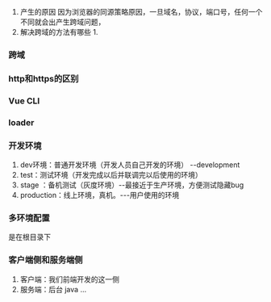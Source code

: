 1. 产生的原因
 因为浏览器的同源策略原因，一旦域名，协议，端口号，任何一个不同就会出产生跨域问题，
2. 解决跨域的方法有哪些
   1. 



### 跨域
### http和https的区别  
### Vue CLI
### loader
### 开发环境
1. dev环境：普通开发环境（开发人员自己开发的环境）  --development 
2. test：测试环境（开发完成以后并联调完以后使用的环境）  
3. stage ：备机测试（灰度环境）--最接近于生产环境，方便测试隐藏bug   
4. production：线上环境，真机。---用户使用的环境

### 多环境配置
 是在根目录下

### 客户端侧和服务端侧
1. 客户端：我们前端开发的这一侧
2. 服务端：后台  java  ...
